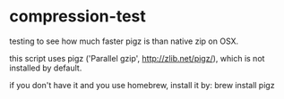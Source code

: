 compression-test
================

testing to see how much faster pigz is than native zip on OSX.

this script uses pigz ('Parallel gzip', http://zlib.net/pigz/), which is not installed by default.

if you don't have it and you use homebrew, install it by: brew install pigz
